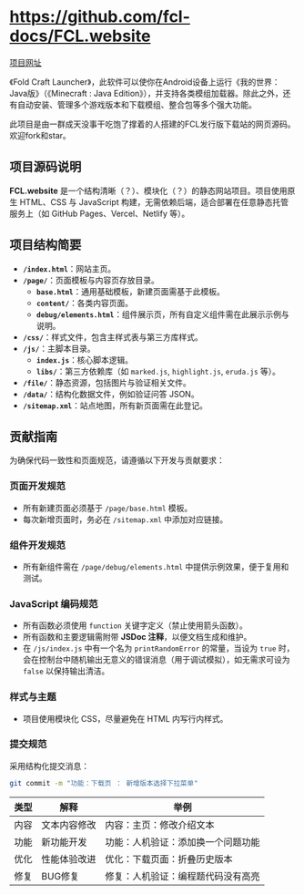 # https://github.com/fcl-docs/FCL.website

[项目网址](https://foldcraftlauncher.cn)

《Fold Craft Launcher》，此软件可以使你在Android设备上运行《我的世界：Java版》（《Minecraft : Java Edition》），并支持各类模组加载器。除此之外，还有自动安装、管理多个游戏版本和下载模组、整合包等多个强大功能。

此项目是由一群成天没事干吃饱了撑着的人搭建的FCL发行版下载站的网页源码。欢迎fork和star。

## 项目源码说明
**FCL.website** 是一个结构清晰（？）、模块化（？）的静态网站项目。项目使用原生 HTML、CSS 与 JavaScript 构建，无需依赖后端，适合部署在任意静态托管服务上（如 GitHub Pages、Vercel、Netlify 等）。

## 项目结构简要

- **`/index.html`**：网站主页。
- **`/page/`**：页面模板与内容页存放目录。
  - **`base.html`**：通用基础模板，新建页面需基于此模板。
  - **`content/`**：各类内容页面。
  - **`debug/elements.html`**：组件展示页，所有自定义组件需在此展示示例与说明。
- **`/css/`**：样式文件，包含主样式表与第三方库样式。
- **`/js/`**：主脚本目录。
  - **`index.js`**：核心脚本逻辑。
  - **`libs/`**：第三方依赖库（如 `marked.js`, `highlight.js`, `eruda.js` 等）。
- **`/file/`**：静态资源，包括图片与验证相关文件。
- **`/data/`**：结构化数据文件，例如验证问答 JSON。
- **`/sitemap.xml`**：站点地图，所有新页面需在此登记。

## 贡献指南

为确保代码一致性和页面规范，请遵循以下开发与贡献要求：

### 页面开发规范

- 所有新建页面必须基于 `/page/base.html` 模板。
- 每次新增页面时，务必在 `/sitemap.xml` 中添加对应链接。

### 组件开发规范

- 所有新组件需在 `/page/debug/elements.html` 中提供示例效果，便于复用和测试。

### JavaScript 编码规范

- 所有函数必须使用 `function` 关键字定义（禁止使用箭头函数）。
- 所有函数和主要逻辑需附带 **JSDoc 注释**，以便文档生成和维护。
- 在 `/js/index.js` 中有一个名为 `printRandomError` 的常量，当设为 `true` 时，会在控制台中随机输出无意义的错误消息（用于调试模拟），如无需求可设为 `false` 以保持输出清洁。

### 样式与主题

- 项目使用模块化 CSS，尽量避免在 HTML 内写行内样式。

### 提交规范
采用结构化提交消息：

```bash
git commit -m "功能：下载页 ： 新增版本选择下拉菜单"
```

| 类型 | 解释 | 举例 |
| --- | --- | --- |
| 内容 | 文本内容修改 | 内容：主页：修改介绍文本 |
| 功能 | 新功能开发 | 功能：人机验证：添加换一个问题功能 |
| 优化 | 性能体验改进 | 优化：下载页面：折叠历史版本 |
| 修复 | BUG修复 | 修复：人机验证：编程题代码没有高亮 |
